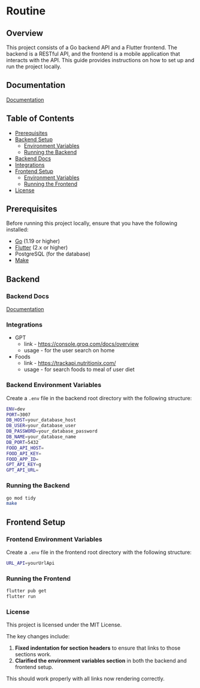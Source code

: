 # Routine

## Overview

This project consists of a Go backend API and a Flutter frontend. The backend is a RESTful API, and the frontend is a
mobile application that interacts with the API. This guide provides instructions on how to set up and run the project
locally.

## Documentation

[Documentation](https://drive.google.com/drive/folders/1ZAmGGtibudneU68qirLa-FDqOuBvKO9z?usp=drive_link)

## Table of Contents

- [Prerequisites](#prerequisites)
- [Backend Setup](#backend)
    - [Environment Variables](#backend-environment-variables)
    - [Running the Backend](#running-the-backend)
- [Backend Docs](#backend-docs)
- [Integrations](#integrations)
- [Frontend Setup](#frontend-setup)
    - [Environment Variables](#frontend-environment-variables)
    - [Running the Frontend](#running-the-frontend)
- [License](#license)

## Prerequisites

Before running this project locally, ensure that you have the following installed:

- [Go](https://golang.org/dl/) (1.19 or higher)
- [Flutter](https://flutter.dev/docs/get-started/install) (2.x or higher)
- PostgreSQL (for the database)
- [Make](https://www.gnu.org/software/make/)

## Backend

### Backend Docs

[Documentation](https://routine-back.onrender.com/api/v1/swagger/index.html)

### Integrations
- GPT
  * link - https://console.groq.com/docs/overview
  * usage - for the user search on home
- Foods
   * link - https://trackapi.nutritionix.com/
   * usage - for search foods to meal of user diet

### Backend Environment Variables

Create a `.env` file in the backend root directory with the following structure:

```bash
ENV=dev
PORT=3007
DB_HOST=your_database_host
DB_USER=your_database_user
DB_PASSWORD=your_database_password
DB_NAME=your_database_name
DB_PORT=5432
FOOD_API_HOST=
FOOD_API_KEY=
FOOD_APP_ID=
GPT_API_KEY=g
GPT_API_URL=
```

### Running the Backend

```bash
go mod tidy
make
```

## Frontend Setup

### Frontend Environment Variables

Create a `.env` file in the frontend root directory with the following structure:

```bash
URL_API=yourUrlApi
```

### Running the Frontend

```bash
flutter pub get
flutter run
```

### License

This project is licensed under the MIT License.

The key changes include:

1. **Fixed indentation for section headers** to ensure that links to those sections work.
2. **Clarified the environment variables section** in both the backend and frontend setup.

This should work properly with all links now rendering correctly.

